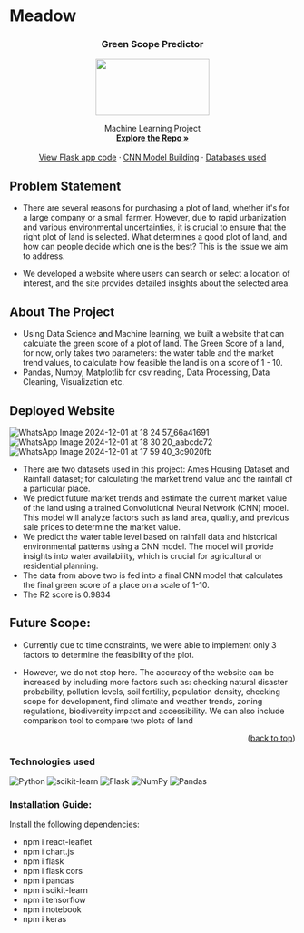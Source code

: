 
# Meadow
<div align="center">

<h3 align="center">Green Scope Predictor</h3>
 <a>
    <img src="https://img.freepik.com/free-vector/blank-landscape-nature-park-scene-with-many-pines_1308-47926.jpg" width="200" height="100"/> 
  </a>

  <p align="center">
    Machine Learning Project
    <br />
    <a href="https://github.com/bhavisan/green_scope_detection"><strong>Explore the Repo »</strong></a>
    <br />
    <br />
    <a href="https://github.com/bhavisan/green_scope_detection/blob/main/src/app.py">View Flask app code</a>
    ·
    <a href="https://github.com/bhavisan/green_scope_detection/blob/main/src/newNotebook.ipynb"> CNN Model Building</a>
    ·
    <a href="https://github.com/bhavisan/green_scope_detection/tree/main/src/dataset">Databases used</a>
  </p>
</div>


## Problem Statement
* There are several reasons for purchasing a plot of land, whether it's for a large company or a small farmer. However, due to rapid urbanization and various environmental uncertainties, it is crucial to ensure that the right plot of land is selected.
What determines a good plot of land, and how can people decide which one is the best? This is the issue we aim to address.

* We developed a website where users can search or select a location of interest, and the site provides detailed insights about the selected area.
## About The Project
* Using Data Science and Machine learning, we built a website that can calculate the green score of a plot of land. The Green Score of a land, for now, only takes two parameters: the water table and the market trend values, to calculate how feasible the land is on a score of 1 - 10.
* Pandas, Numpy, Matplotlib for csv reading, Data Processing, Data Cleaning, Visualization etc.

## Deployed Website

![WhatsApp Image 2024-12-01 at 18 24 57_66a41691](https://github.com/user-attachments/assets/96ba2aac-bd71-456e-83e7-fd8539057502)
![WhatsApp Image 2024-12-01 at 18 30 20_aabcdc72](https://github.com/user-attachments/assets/8cd204eb-8a52-4914-8672-7ea753bad9a5)
![WhatsApp Image 2024-12-01 at 17 59 40_3c9020fb](https://github.com/user-attachments/assets/4e45acbd-5492-4516-9f0d-ae541537a019)




*  There are two datasets used in this project: Ames Housing Dataset and Rainfall dataset; for calculating the market trend value and the rainfall of a particular place.
*  We predict future market trends and estimate the current market value of the land using a trained Convolutional Neural Network (CNN) model. This model will analyze factors such as land area, quality, and previous sale prices to determine the market value.
*  We predict the water table level based on rainfall data and historical environmental patterns using a CNN model. The model will provide insights into water availability, which is crucial for agricultural or residential planning.
*  The data from above two is fed into a final CNN model that calculates the final green score of a place on a scale of 1-10.
*  The R2 score is 0.9834

## Future Scope:
* Currently due to time constraints, we were able to implement only 3 factors to determine the feasibility of the plot. 

* However, we do not stop here. The accuracy of the website can be increased by including more factors such as: checking natural disaster probability, pollution levels, soil fertility,  population density, checking scope for development, find climate and weather trends, zoning regulations, biodiversity impact and accessibility. We can also include comparison tool to compare two plots of land 


<p align="right">(<a href="#top">back to top</a>)</p>

### **Technologies used**
![Python](https://img.shields.io/badge/python-3670A0?style=for-the-badge&logo=python&logoColor=ffdd54)
![scikit-learn](https://img.shields.io/badge/scikit--learn-%23F7931E.svg?style=for-the-badge&logo=scikit-learn&logoColor=white)
![Flask](https://img.shields.io/badge/flask-%23000.svg?style=for-the-badge&logo=flask&logoColor=white)
![NumPy](https://img.shields.io/badge/numpy-%23013243.svg?style=for-the-badge&logo=numpy&logoColor=white)
![Pandas](https://img.shields.io/badge/pandas-%23150458.svg?style=for-the-badge&logo=pandas&logoColor=white)

### Installation Guide:
Install the following dependencies:
* npm i react-leaflet
* npm i chart.js
* npm i flask
* npm i flask cors
* npm i pandas
* npm i scikit-learn
* npm i tensorflow
* npm i notebook
* npm i keras


